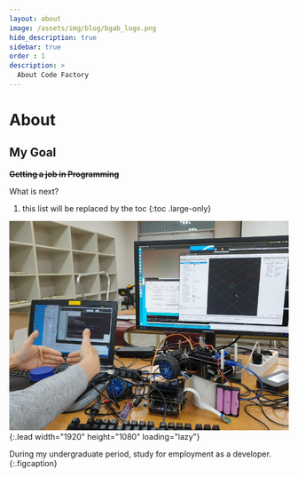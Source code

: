```yaml
---
layout: about
image: /assets/img/blog/bgab_logo.png
hide_description: true
sidebar: true
order : 1
description: >
  About Code Factory
---
```


# About

<!--author-->

## My Goal

~~**Getting a job in Programming**~~

What is next?

1. this list will be replaced by the toc
{:toc .large-only}

![Screenshot](assets/img/blog/about_first_image.png){:.lead width="1920" height="1080" loading="lazy"}

During my undergraduate period, study for employment as a developer.
{:.figcaption}
